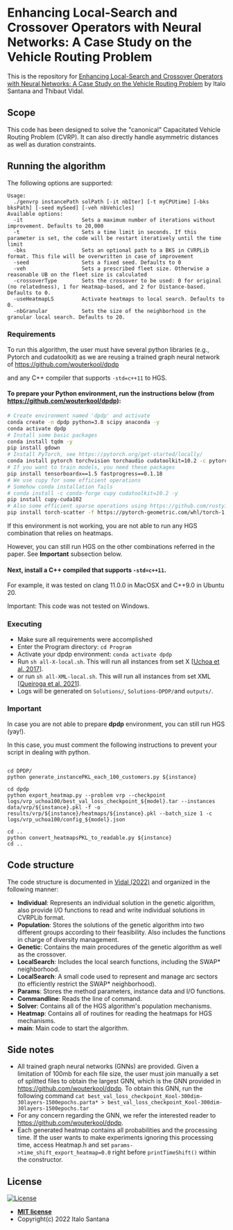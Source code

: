 # Enhancing Local-Search and Crossover Operators with Neural Networks: A Case Study on the Vehicle Routing Problem

This is the repository for [Enhancing Local-Search and Crossover Operators with Neural Networks: A Case Study on the Vehicle Routing Problem](...) by Italo Santana and Thibaut Vidal.

## Scope

This code has been designed to solve the "canonical" Capacitated Vehicle Routing Problem (CVRP).
It can also directly handle asymmetric distances as well as duration constraints.

## Running the algorithm


The following options are supported:
```
Usage:
  ./genvrp instancePath solPath [-it nbIter] [-t myCPUtime] [-bks bksPath] [-seed mySeed] [-veh nbVehicles]
Available options:
  -it                   Sets a maximum number of iterations without improvement. Defaults to 20,000
  -t                    Sets a time limit in seconds. If this parameter is set, the code will be restart iteratively until the time limit
  -bks                  Sets an optional path to a BKS in CVRPLib format. This file will be overwritten in case of improvement 
  -seed                 Sets a fixed seed. Defaults to 0     
  -veh                  Sets a prescribed fleet size. Otherwise a reasonable UB on the fleet size is calculated
  -crossoverType        Sets the crossover to be used: 0 for original (no relatedness), 1 for Heatmap-based, and 2 for Distance-based. Defaults to 0.
  -useHeatmapLS         Activate heatmaps to local search. Defaults to 0.
  -nbGranular           Sets the size of the neighborhood in the granular local search. Defaults to 20.
```

### Requirements

To run this algorithm, the user must have several python libraries (e.g., Pytorch and cudatoolkit) as we are reusing a trained graph neural network of https://github.com/wouterkool/dpdp 

and any C++ compiler that supports `-std=c++11` to HGS.

#### To prepare your Python environment, run the instructions below (from https://github.com/wouterkool/dpdp):
```bash
# Create environment named 'dpdp' and activate
conda create -n dpdp python=3.8 scipy anaconda -y
conda activate dpdp
# Install some basic packages
conda install tqdm -y
pip install gdown
# Install PyTorch, see https://pytorch.org/get-started/locally/
conda install pytorch torchvision torchaudio cudatoolkit=10.2 -c pytorch -y
# If you want to train models, you need these packages
pip install tensorboardx==1.5 fastprogress==0.1.18
# We use cupy for some efficient operations
# Somehow conda installation fails
# conda install -c conda-forge cupy cudatoolkit=10.2 -y
pip install cupy-cuda102
# Also some efficient sparse operations using https://github.com/rusty1s/pytorch_scatter
pip install torch-scatter -f https://pytorch-geometric.com/whl/torch-1.10.0+cu102.html
```
If this environment is not working, you are not able to run any HGS combination that relies on heatmaps.

However, you can still run HGS on the other combinations referred in the paper. See **Important** subsection below.


#### Next, install a C++ compiled that supports `-std=c++11`. 

For example, it was tested on clang 11.0.0 in MacOSX and C++9.0 in Ubuntu 20.

Important: This code was not tested on Windows.

### Executing 

* Make sure all requirements were accomplished
* Enter the Program directory: `cd Program`
* Activate your dpdp environment: `conda activate dpdp`
* Run `sh all-X-local.sh`. This will run all instances from set X [[Uchoa et al. 2017](https://doi.org/10.1016/j.ejor.2016.08.012)].
* or run `sh all-XML-local.sh`. This will run all instances from set XML [[Queiroga et al. 2021](https://openreview.net/pdf?id=yHiMXKN6nTl)].
* Logs will be generated on `Solutions/`, `Solutions-DPDP/`and `outputs/`.

### Important
In case you are not able to prepare **dpdp** environment, you can still run HGS (yay!). 

In this case, you must comment the following instructions to prevent your script in dealing with python.

```

cd DPDP/
python generate_instancePKL_each_100_customers.py ${instance}

cd dpdp
python export_heatmap.py --problem vrp --checkpoint logs/vrp_uchoa100/best_val_loss_checkpoint_${model}.tar --instances data/vrp/${instance}.pkl -f -o results/vrp/${instance}/heatmaps/${instance}.pkl --batch_size 1 -c logs/vrp_uchoa100/config_${model}.json

cd ..
python convert_heatmapsPKL_to_readable.py ${instance}
cd ..
```

## Code structure

The code structure is documented in [Vidal (2022)](https://doi.org/10.1016/j.cor.2021.105643) and organized in the following manner:
* **Individual**: Represents an individual solution in the genetic algorithm, also provide I/O functions to read and write individual solutions in CVRPLib format.
* **Population**: Stores the solutions of the genetic algorithm into two different groups according to their feasibility. Also includes the functions in charge of diversity management.
* **Genetic**: Contains the main procedures of the genetic algorithm as well as the crossover.
* **LocalSearch**: Includes the local search functions, including the SWAP* neighborhood.
* **LocalSearch**: A small code used to represent and manage arc sectors (to efficiently restrict the SWAP* neighborhood).
* **Params**: Stores the method parameters, instance data and I/O functions.
* **Commandline**: Reads the line of command.
* **Solver**: Contains all of the HGS algorithm's population mechanisms.
* **Heatmap**: Contains all of routines for reading the heatmaps for HGS mechanisms.
* **main**: Main code to start the algorithm.


## Side notes

* All trained graph neural networks (GNNs) are provided. Given a limitation of 100mb for each file size, the user must join manually a set of splitted files to obtain the largest GNN, which is the GNN provided in https://github.com/wouterkool/dpdp. To obtain this GNN, run the following command `cat best_val_loss_checkpoint_Kool-300dim-30layers-1500epochs.parta* > best_val_loss_checkpoint_Kool-300dim-30layers-1500epochs.tar` 
* For any concern regarding the GNN, we refer the interested reader to https://github.com/wouterkool/dpdp.
* Each generated heatmap contains all probabilities and the processing time. If the user wants to make experiments ignoring this processing time, access Heatmap.h and set `params->time_shift_export_heatmap=0.0` right before `printTimeShift()` within the constructor.

## License

[![License](http://img.shields.io/:license-mit-blue.svg?style=flat-square)](http://badges.mit-license.org)

- **[MIT license](http://opensource.org/licenses/mit-license.php)**
- Copyright(c) 2022 Italo Santana

